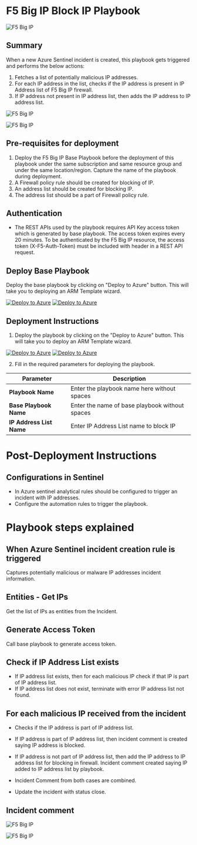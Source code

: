 # F5 Big IP Block IP Playbook

![F5 Big IP](../logo.jpg)

## Summary
 When a new Azure Sentinel incident is created, this playbook gets triggered and performs the below actions:
 1. Fetches a list of potentially malicious IP addresses.
 2. For each IP address in the list, checks if the IP address is present in IP Address list of F5 Big IP firewall.
 3. If IP address not present in IP address list, then adds the IP address to IP address list.

 ![F5 Big IP](./Images/PlaybookDesignerLight.png)

![F5 Big IP](./Images/PlaybookDesignerDark.png)


 ## Pre-requisites for deployment
1. Deploy the F5 Big IP Base Playbook before the deployment of this playbook under the same subscription and same resource group and under the same location/region. Capture the name of the playbook during deployment.
2. A Firewall policy rule should be created for blocking of IP.
3. An address list should be created for blocking IP.
4. The address list should be a part of Firewall policy rule.

## Authentication

* The REST APIs used by the playbook requires API Key access token which is generated by base playbook. The access token expires every 20 minutes. To be authenticated by the F5 Big IP resource, the access token (X-F5-Auth-Token) must be included with header in a REST API request.

## Deploy Base Playbook

 Deploy the base playbook by clicking on "Deploy to Azure" button. This will take you to deploying an ARM Template wizard.

[![Deploy to Azure](https://aka.ms/deploytoazurebutton)](https://portal.azure.com/#create/Microsoft.Template/uri/https%3A%2Fdev.azure.com/SentinelAccenture/Sentinel-Accenture%20Logic%20Apps%20connectors/_git/Sentinel-Accenture%20Logic%20Apps%20connectors?path=%2FPlaybooks%2FBasePlaybook-F5BigIP%2Fazuredeploy.json&version=GBF5BigIP) [![Deploy to Azure](https://aka.ms/deploytoazuregovbutton)](https://portal.azure.com/#create/Microsoft.Template/uri/https%3A%2Fdev.azure.com/SentinelAccenture/Sentinel-Accenture%20Logic%20Apps%20connectors/_git/Sentinel-Accenture%20Logic%20Apps%20connectors?path=%2FPlaybooks%2FBasePlaybook-F5BigIP%2Fazuredeploy.json&version=GBF5BigIP) 


 ## Deployment Instructions
 1. Deploy the playbook by clicking on the "Deploy to Azure" button. This will take you to deploy an ARM Template wizard.

 [![Deploy to Azure](https://aka.ms/deploytoazurebutton)](https://portal.azure.com/#create/Microsoft.Template/uri/https%3A%2Fdev.azure.com/SentinelAccenture/Sentinel-Accenture%20Logic%20Apps%20connectors/_git/Sentinel-Accenture%20Logic%20Apps%20connectors?path=%2FPlaybooks%2FBlockIP-F5BigIP%2Fazuredeploy.json&version=GBF5BigIP)  [![Deploy to Azure](https://aka.ms/deploytoazuregovbutton)](https://portal.azure.com/#create/Microsoft.Template/uri/https%3A%2Fdev.azure.com/SentinelAccenture/Sentinel-Accenture%20Logic%20Apps%20connectors/_git/Sentinel-Accenture%20Logic%20Apps%20connectors?path=%2FPlaybooks%2FBlockIP-F5BigIP%2Fazuredeploy.json&version=GBF5BigIP) 

 2. Fill in the required parameters for deploying the playbook.

 | Parameter  | Description |
| ------------- | ------------- |
| **Playbook Name** | Enter the playbook name here without spaces |
| **Base Playbook Name**|Enter the name of base playbook without spaces |
| **IP Address List Name** | Enter IP Address List name to block IP |


# Post-Deployment Instructions 
## Configurations in Sentinel
- In Azure sentinel analytical rules should be configured to trigger an incident with IP addresses. 
- Configure the automation rules to trigger the playbook.

# Playbook steps explained
## When Azure Sentinel incident creation rule is triggered
  Captures potentially malicious or malware IP addresses incident information.

## Entities - Get IPs
  Get the list of IPs as entities from the Incident.

## Generate Access Token
 Call base playbook to generate access token.

 ## Check if IP Address List exists
 * If IP address list exists, then for each malicious IP check if that IP is part of IP address list.
 * If IP address list does not exist, terminate with error IP address list not found.

## For each malicious IP received from the incident
 - Checks if the IP address is part of IP address list.
  - If IP address is part of IP address list, then incident comment is created saying IP address is blocked.
  - If IP address is not part of IP address list, then add the IP address to IP address list for blocking in firewall. Incident comment created saying IP added to IP address list by playbook.
  - Incident Comment from both cases are combined.

- Update the incident with status close.

## Incident comment 
![F5 Big IP](./Images/IncidentCommentLight.png)

![F5 Big IP](./Images/IncidentCommentDark.png)

